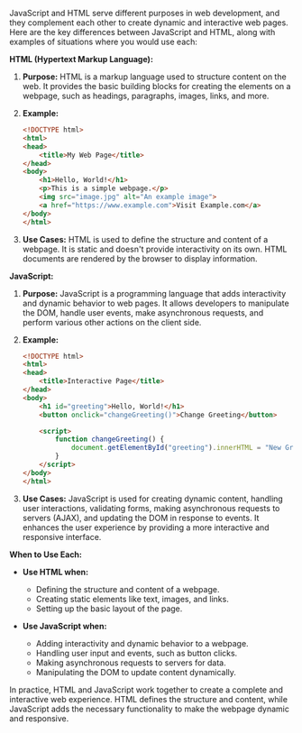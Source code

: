 JavaScript and HTML serve different purposes in web development, and they complement each other to create dynamic and interactive web pages. Here are the key differences between JavaScript and HTML, along with examples of situations where you would use each:

**HTML (Hypertext Markup Language):**

1. **Purpose:** HTML is a markup language used to structure content on the web. It provides the basic building blocks for creating the elements on a webpage, such as headings, paragraphs, images, links, and more.

2. **Example:**
   ```html
   <!DOCTYPE html>
   <html>
   <head>
       <title>My Web Page</title>
   </head>
   <body>
       <h1>Hello, World!</h1>
       <p>This is a simple webpage.</p>
       <img src="image.jpg" alt="An example image">
       <a href="https://www.example.com">Visit Example.com</a>
   </body>
   </html>
   ```

3. **Use Cases:** HTML is used to define the structure and content of a webpage. It is static and doesn't provide interactivity on its own. HTML documents are rendered by the browser to display information.

**JavaScript:**

1. **Purpose:** JavaScript is a programming language that adds interactivity and dynamic behavior to web pages. It allows developers to manipulate the DOM, handle user events, make asynchronous requests, and perform various other actions on the client side.

2. **Example:**
   ```html
   <!DOCTYPE html>
   <html>
   <head>
       <title>Interactive Page</title>
   </head>
   <body>
       <h1 id="greeting">Hello, World!</h1>
       <button onclick="changeGreeting()">Change Greeting</button>

       <script>
           function changeGreeting() {
               document.getElementById("greeting").innerHTML = "New Greeting!";
           }
       </script>
   </body>
   </html>
   ```

3. **Use Cases:** JavaScript is used for creating dynamic content, handling user interactions, validating forms, making asynchronous requests to servers (AJAX), and updating the DOM in response to events. It enhances the user experience by providing a more interactive and responsive interface.

**When to Use Each:**

- **Use HTML when:**
  - Defining the structure and content of a webpage.
  - Creating static elements like text, images, and links.
  - Setting up the basic layout of the page.

- **Use JavaScript when:**
  - Adding interactivity and dynamic behavior to a webpage.
  - Handling user input and events, such as button clicks.
  - Making asynchronous requests to servers for data.
  - Manipulating the DOM to update content dynamically.

In practice, HTML and JavaScript work together to create a complete and interactive web experience. HTML defines the structure and content, while JavaScript adds the necessary functionality to make the webpage dynamic and responsive.